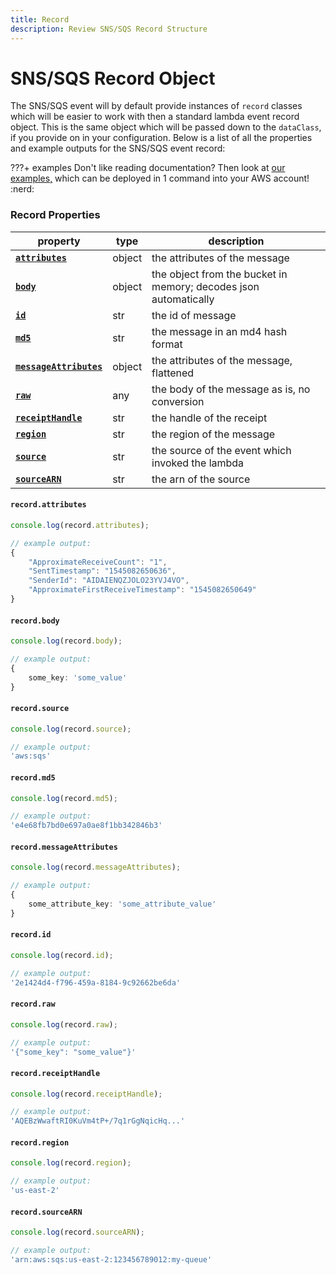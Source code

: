 ```yaml
---
title: Record
description: Review SNS/SQS Record Structure
---
```


# SNS/SQS Record Object

The SNS/SQS event will by default provide instances of `record` classes which will be easier to work with then a standard lambda event record object. This is the same object which will be passed down to the `dataClass`, if you provide on in your configuration. Below is a list of all the properties and example outputs for the SNS/SQS event record:

???+ examples
    Don't like reading documentation? Then look at [our examples,](https://github.com/syngenta/acai-ts-docs/blob/main/examples/sns-sqs) which can be deployed in 1 command into your AWS account! :nerd:

### Record Properties

| property                                                                    | type   | description                                                      |
|-----------------------------------------------------------------------------|--------|------------------------------------------------------------------|
| **[`attributes`]({{web.url}}/sqs/record/#record.attributes)**               | object | the attributes of the message                                    |
| **[`body`]({{web.url}}/sqs/record/#record.body)**                           | object | the object from the bucket in memory; decodes json automatically |
| **[`id`]({{web.url}}/sqs/record/#record.id)**                               | str    | the id of message                                                |
| **[`md5`]({{web.url}}/sqs/record/#record.md5)**                             | str    | the message in an md4 hash format                                |
| **[`messageAttributes`]({{web.url}}/sqs/record/#record.messageAttributes)** | object | the attributes of the message, flattened                         |
| **[`raw`]({{web.url}}/sqs/record/#record.raw)**                             | any    | the body of the message as is, no conversion                     |
| **[`receiptHandle`]({{web.url}}/sqs/record/#record.receiptHandle)**         | str    | the handle of the receipt                                        |
| **[`region`]({{web.url}}/sqs/record/#record.region)**                       | str    | the region of the message                                        |
| **[`source`]({{web.url}}/sqs/record/#record.source)**                       | str    | the source of the event which invoked the lambda                 |
| **[`sourceARN`]({{web.url}}/sqs/record/#record.sourceARN)**                 | str    | the arn of the source                                            |

#### `record.attributes`

```typescript
console.log(record.attributes);

// example output:
{
    "ApproximateReceiveCount": "1",
    "SentTimestamp": "1545082650636",
    "SenderId": "AIDAIENQZJOLO23YVJ4VO",
    "ApproximateFirstReceiveTimestamp": "1545082650649"
}
```

#### `record.body`

```typescript
console.log(record.body);

// example output:
{
    some_key: 'some_value'
}
```

#### `record.source`

```typescript
console.log(record.source);

// example output:
'aws:sqs'
```

#### `record.md5`

```typescript
console.log(record.md5);

// example output:
'e4e68fb7bd0e697a0ae8f1bb342846b3'
```

#### `record.messageAttributes`

```typescript
console.log(record.messageAttributes);

// example output:
{
    some_attribute_key: 'some_attribute_value'
}
```

#### `record.id`

```typescript
console.log(record.id);

// example output:
'2e1424d4-f796-459a-8184-9c92662be6da'
```

#### `record.raw`

```typescript
console.log(record.raw);

// example output:
'{"some_key": "some_value"}'
```

#### `record.receiptHandle`

```typescript
console.log(record.receiptHandle);

// example output:
'AQEBzWwaftRI0KuVm4tP+/7q1rGgNqicHq...'
```

#### `record.region`

```typescript
console.log(record.region);

// example output:
'us-east-2'
```

#### `record.sourceARN`

```typescript
console.log(record.sourceARN);

// example output:
'arn:aws:sqs:us-east-2:123456789012:my-queue'
```
